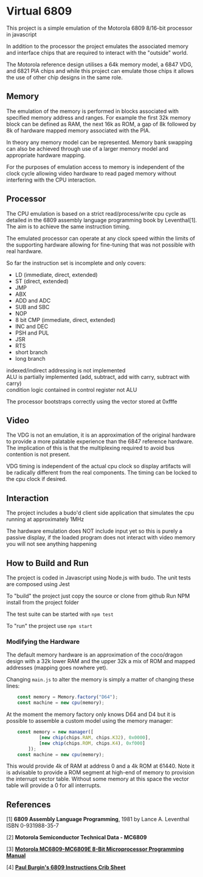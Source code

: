 # Virtual 6809 #

This project is a simple emulation of the Motorola 6809 8/16-bit processor in
javascript

In addition to the processor the project emulates the associated memory and 
interface chips that are required to interact with the "outside" world.

The Motorola reference design utilises a 64k memory model, a 6847 VDG, and 6821
PIA chips and while this project can emulate those chips it allows the use of 
other chip designs in the same role.

## Memory ##

The emulation of the memory is performed in blocks associated with specified 
memory address and ranges. For example the first 32k memory block can be 
defined as RAM, the next 16k as ROM, a gap of 8k followed by 8k of hardware 
mapped memory associated with the PIA.

In theory any memory model can be represented.
Memory bank swapping can also be achieved through use of a larger memory model
and appropriate hardware mapping.

For the purposes of emulation access to memory is independent of the clock
cycle allowing video hardware to read paged memory without interfering with the 
CPU interaction.

## Processor ##

The CPU emulation is based on a strict read/process/write cpu cycle as detailed in the 
6809 assembly language programming book by Leventhal[1]. The aim is to achieve the same 
instruction timing.

The emulated processor can operate at any clock speed within the limits of the 
supporting hardware allowing for fine-tuning that was not possible with real 
hardware.

So far the instruction set is incomplete and only covers:
 * LD (immediate, direct, extended)
 * ST (direct, extended)
 * JMP
 * ABX
 * ADD and ADC
 * SUB and SBC
 * NOP
 * 8 bit CMP (immediate, direct, extended)
 * INC and DEC
 * PSH and PUL
 * JSR
 * RTS
 * short branch
 * long branch

indexed/indirect addressing is not implemented  
ALU is partially implemented (add, subtract, add with carry, subtract with carry)  
condition logic contained in control register not ALU  

The processor bootstraps correctly using the vector stored at 0xfffe

## Video ##

The VDG is not an emulation, it is an approximation of the original hardware to
provide a more palatable experience than the 6847 reference hardware. The 
implication of this is that the multiplexing required to avoid bus contention is
not present.

VDG timing is independent of the actual cpu clock so display artifacts will be
radically different from the real components. The timing can be locked to the 
cpu clock if desired.

## Interaction ##

The project includes a budo'd client side application that simulates the cpu
running at approximately 1MHz

The hardware emulation does NOT include input yet so this is purely a passive
display, if the loaded program does not interact with video memory you will
not see anything happening

## How to Build and Run ##

The project is coded in Javascript using Node.js with budo. The unit tests are
composed using Jest

To "build" the project just copy the source or clone from github
Run NPM install from the project folder

The test suite can be started with `npm test`

To "run" the project use `npm start`

### Modifying the Hardware ###

The default memory hardware is an approximation of the coco/dragon design with a
32k lower RAM and the upper 32k a mix of ROM and mapped addresses (mapping goes
nowhere yet).

Changing `main.js` to alter the memory is simply a matter of changing these lines:
```javascript
    const memory = Memory.factory("D64");
    const machine = new cpu(memory);
```

At the moment the memory factory only knows D64 and D4 but it is possible to assemble
a custom model using the memory manager:
```javascript
    const memory = new manager([
            [new chip(chips.RAM, chips.K32), 0x0000],
            [new chip(chips.ROM, chips.K4), 0xf000]
        ]);
    const machine = new cpu(memory);
```
This would provide 4k of RAM at address 0 and a 4k ROM at 61440. Note it is advisable to 
provide a ROM segment at high-end of memory to provision the interrupt vector table.
Without some memory at this space the vector table will provide a 0 for all interrupts.

## References ##
[1] **6809 Assembly Language Programming**, 1981 by Lance A. Leventhal  
ISBN 0-931988-35-7

[2] **Motorola Semiconductor Technical Data - MC6809**

[3] **[Motorola MC6809-MC6809E 8-Bit Microprocessor Programming Manual](
https://www.maddes.net/m6809pm/sections.htm)**

[4] **[Paul Burgin's 6809 Instructions Crib Sheet](
https://techheap.packetizer.com/processors/6809/6809Instructions.html)**